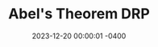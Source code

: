 ---
title: Abel's Theorem DRP
semester_name: Fall 2023
semester_order: 2
order: 2
status: unfinished
date: 2023-12-20 00:00:01 -0400
"post_url": "/posts/abels-thm/"
downloads:
  - label: Abel's Theorem DRP
    url: /downloads/Abel's%20Theorem%20DRP.pdf
texts:
  - title: Abel's Theorem in Problems and Solutions
    author: V.B. Alekseev
---